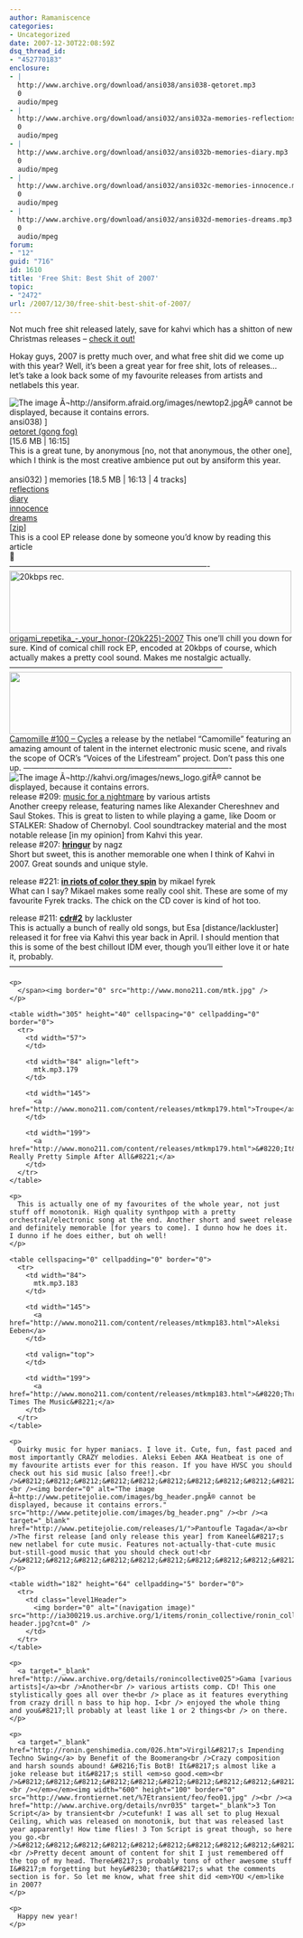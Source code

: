 ```yaml
---
author: Ramaniscence
categories:
- Uncategorized
date: 2007-12-30T22:08:59Z
dsq_thread_id:
- "452770183"
enclosure:
- |
  http://www.archive.org/download/ansi038/ansi038-qetoret.mp3
  0
  audio/mpeg
- |
  http://www.archive.org/download/ansi032/ansi032a-memories-reflections.mp3
  0
  audio/mpeg
- |
  http://www.archive.org/download/ansi032/ansi032b-memories-diary.mp3
  0
  audio/mpeg
- |
  http://www.archive.org/download/ansi032/ansi032c-memories-innocence.mp3
  0
  audio/mpeg
- |
  http://www.archive.org/download/ansi032/ansi032d-memories-dreams.mp3
  0
  audio/mpeg
forum:
- "12"
guid: "716"
id: 1610
title: 'Free Shit: Best Shit of 2007'
topic:
- "2472"
url: /2007/12/30/free-shit-best-shit-of-2007/
---
```


Not much free shit released lately, save for kahvi which has a shitton of new Christmas releases &#8211; <a href="http://kahvi.org/" target="_blank">check it out!</a>

Hokay guys, 2007 is pretty much over, and what free shit did we come up with this year? Well, it&#8217;s been a great year for free shit, lots of releases&#8230; let&#8217;s take a look back some of my favourite releases from artists and netlabels this year.

<div align="left">
  <img border="0" src="http://ansiform.afraid.org/images/newtop2.jpg" alt="The image Ã¬http://ansiform.afraid.org/images/newtop2.jpgÃ® cannot be displayed, because it contains errors." /><br /><span class="littler"><span class="relno">ansi038) ] </span><br /> <a href="http://www.archive.org/download/ansi038/ansi038-qetoret.mp3">qetoret (gong fog)</a><br /> <span class="relno"> [15.6 MB | 16:15]</span></span><br /><span class="relno">This is a great tune, by anonymous [no, not that anonymous, the other one], which I think is the most creative ambience put out by ansiform this year.</span><br /><span class="relno"><br />ansi032) ] </span>memories <span class="relno"> [18.5 MB | 16:13 | 4 tracks] </span><br /><a href="http://www.archive.org/download/ansi032/ansi032a-memories-reflections.mp3">reflections</a><br /> <a href="http://www.archive.org/download/ansi032/ansi032b-memories-diary.mp3">diary</a><br /> <a href="http://www.archive.org/download/ansi032/ansi032c-memories-innocence.mp3">innocence</a><br /> <a href="http://www.archive.org/download/ansi032/ansi032d-memories-dreams.mp3">dreams</a><br />[<a href="http://www.archive.org/compress/ansi032">zip</a>]<br /><span class="littler">This is a cool EP release done by someone you&#8217;d know by reading this article<br />🙂<br />&#8212;&#8212;&#8212;&#8212;&#8212;&#8212;&#8212;&#8212;&#8212;&#8212;&#8212;&#8212;&#8212;&#8212;&#8212;&#8212;&#8212;&#8212;&#8212;&#8212;&#8212;&#8212;&#8212;&#8212;&#8212;-<br /></span>
</div>

<img width="500" height="111" border="0" alt="20kbps rec." src="http://20kbps.sofapause.ch/Pics/20kbps_over_blue.jpg" />  
<a target="_blank" href="http://20kbps.sofapause.ch/Releases/origami_repetika_-_your_honor-%2820k225%29-2007.zip">origami_repetika_-_your_honor-(20k225)-2007</a>  
This one&#8217;ll chill you down for sure. Kind of comical chill rock EP, encoded at 20kbps of course, which actually makes a pretty cool sound. Makes me nostalgic actually.  
&#8212;&#8212;&#8212;&#8212;&#8212;&#8212;&#8212;&#8212;&#8212;&#8212;&#8212;&#8212;&#8212;&#8212;&#8212;&#8212;&#8212;&#8212;&#8212;&#8212;&#8212;&#8212;&#8212;&#8212;&#8212;&#8212;&#8212;  
<img width="500" height="110" border="0" src="http://www.camomillemusic.com/topbanner.jpg" />  
<a href="http://www.camomillemusic.com/cam100.htm" target="_blank">Camomille #100 &#8211; Cycles</a>  
a release by the netlabel &#8220;Camomille&#8221; featuring an amazing amount of talent in the internet electronic music scene, and rivals the scope of OCR&#8217;s &#8220;Voices of the Lifestream&#8221; project. Don&#8217;t pass this one up.  
&#8212;&#8212;&#8212;&#8212;&#8212;&#8212;&#8212;&#8212;&#8212;&#8212;&#8212;&#8212;&#8212;&#8212;&#8212;&#8212;&#8212;&#8212;&#8212;&#8212;&#8212;&#8212;&#8212;&#8212;&#8212;&#8212;-  
<img border="0" src="http://kahvi.org/images/news_logo.gif" alt="The image Ã¬http://kahvi.org/images/news_logo.gifÃ® cannot be displayed, because it contains errors." />  
<span class="copy">release #209: <a href="http://kahvi.org/143.php">music for a nightmare</a> by various artists<br />Another creepy release, featuring names like Alexander Chereshnev and Saul Stokes. This is great to listen to while playing a game, like Doom or STALKER: Shadow of Chernobyl.</span> Cool soundtrackey material and the most notable release [in my opinion] from Kahvi this year.  
<span class="copy"><br />release #207: <a href="http://kahvi.org/141.php"><strong>hringur</strong></a> by nagz<br />Short but sweet, this is another memorable one when I think of Kahvi in 2007. Great sounds and unique style.</p> 

<p>
  </span><span class="copy">release #221: <a href="http://kahvi.org/155.php"><strong>in riots of color they spin</strong></a> by mikael fyrek<br />What can I say? Mikael makes some really cool shit. These are some of my favourite Fyrek tracks. The chick on the CD cover is kind of hot too.</p> 
  
  <p>
    </span><span class="copy">release #211: <a href="http://kahvi.org/145.php"><strong>cdr#2</strong></a> by lackluster<br />This is actually a bunch of really old songs, but Esa [distance/lackluster] released it for free via Kahvi this year back in April. I should mention that this is some of the best chillout IDM ever, though you&#8217;ll either love it or hate it, probably.<br /></span><span class="copy">&#8212;&#8212;&#8212;&#8212;&#8212;&#8212;&#8212;&#8212;&#8212;&#8212;&#8212;&#8212;&#8212;&#8212;&#8212;&#8212;&#8212;&#8212;&#8212;&#8212;&#8212;&#8212;&#8212;&#8212;&#8212;&#8212;&#8212;</p> 
    
    <p>
      </span><img border="0" src="http://www.mono211.com/mtk.jpg" />
    </p>
    
    <table width="305" height="40" cellspacing="0" cellpadding="0" border="0">
      <tr>
        <td width="57">
        </td>
        
        <td width="84" align="left">
          mtk.mp3.179
        </td>
        
        <td width="145">
          <a href="http://www.mono211.com/content/releases/mtkmp179.html">Troupe</a>
        </td>
        
        <td width="199">
          <a href="http://www.mono211.com/content/releases/mtkmp179.html">&#8220;It&#8217;s Really Pretty Simple After All&#8221;</a>
        </td>
      </tr>
    </table>
    
    <p>
      This is actually one of my favourites of the whole year, not just stuff off monotonik. High quality synthpop with a pretty orchestral/electronic song at the end. Another short and sweet release and definitely memorable [for years to come]. I dunno how he does it. I dunno if he does either, but oh well!
    </p>
    
    <table cellspacing="0" cellpadding="0" border="0">
      <tr>
        <td width="84">
          mtk.mp3.183
        </td>
        
        <td width="145">
          <a href="http://www.mono211.com/content/releases/mtkmp183.html">Aleksi Eeben</a>
        </td>
        
        <td valign="top">
        </td>
        
        <td width="199">
          <a href="http://www.mono211.com/content/releases/mtkmp183.html">&#8220;Three Times The Music&#8221;</a>
        </td>
      </tr>
    </table>
    
    <p>
      Quirky music for hyper maniacs. I love it. Cute, fun, fast paced and most importantly CRAZY melodies. Aleksi Eeben AKA Heatbeat is one of my favourite artists ever for this reason. If you have HVSC you should check out his sid music [also free!].<br />&#8212;&#8212;&#8212;&#8212;&#8212;&#8212;&#8212;&#8212;&#8212;&#8212;&#8212;&#8212;&#8212;&#8212;&#8212;&#8212;&#8212;&#8212;&#8212;&#8212;&#8212;&#8212;&#8212;&#8212;<br /><img border="0" alt="The image Ã¬http://www.petitejolie.com/images/bg_header.pngÃ® cannot be displayed, because it contains errors." src="http://www.petitejolie.com/images/bg_header.png" /><br /><a target="_blank" href="http://www.petitejolie.com/releases/1/">Pantoufle Tagada</a><br />The first release [and only release this year] from Kaneel&#8217;s new netlabel for cute music. Features not-actually-that-cute music but-still-good music that you should check out!<br />&#8212;&#8212;&#8212;&#8212;&#8212;&#8212;&#8212;&#8212;&#8212;&#8212;&#8212;&#8212;&#8212;&#8212;&#8212;&#8212;&#8212;&#8212;&#8212;&#8212;&#8212;&#8212;&#8212;&#8212;&#8212;
    </p>
    
    <table width="182" height="64" cellpadding="5" border="0">
      <tr>
        <td class="level1Header">
          <img border="0" alt="(navigation image)" src="http://ia300219.us.archive.org/1/items/ronin_collective/ronin_collective-header.jpg?cnt=0" />
        </td>
      </tr>
    </table>
    
    <p>
      <a target="_blank" href="http://www.archive.org/details/ronincollective025">Gama [various artists]</a><br />Another<br /> various artists comp. CD! This one stylistically goes all over the<br /> place as it features everything from crazy drill n bass to hip hop. I<br /> enjoyed the whole thing and you&#8217;ll probably at least like 1 or 2 things<br /> on there.
    </p>
    
    <p>
      <a target="_blank" href="http://ronin.genshimedia.com/026.htm">Virgil&#8217;s Impending Techno Swing</a> by Benefit of the Boomerang<br />Crazy composition and harsh sounds abound! &#8216;Tis BotB! It&#8217;s almost like a joke release but it&#8217;s still <em>so good.<em><br />&#8212;&#8212;&#8212;&#8212;&#8212;&#8212;&#8212;&#8212;&#8212;&#8212;&#8212;&#8212;&#8212;&#8212;&#8212;&#8212;&#8212;&#8212;&#8212;&#8212;&#8212;&#8212;&#8212;&#8212;&#8212;&#8212;-<br /></em></em><img width="600" height="100" border="0" src="http://www.frontiernet.net/%7Etransient/feo/feo01.jpg" /><br /><a href="http://www.archive.org/details/nvr035" target="_blank">3 Ton Script</a> by transient<br />cutefunk! I was all set to plug Hexual Ceiling, which was released on monotonik, but that was released last year apparently! How time flies! 3 Ton Script is great though, so here you go.<br />&#8212;&#8212;&#8212;&#8212;&#8212;&#8212;&#8212;&#8212;&#8212;&#8212;&#8212;&#8212;&#8212;&#8212;&#8212;&#8212;&#8212;&#8212;&#8212;&#8212;&#8212;&#8212;&#8212;&#8212;&#8212;&#8212;&#8212;&#8211;<br />Pretty decent amount of content for shit I just remembered off the top of my head. There&#8217;s probably tons of other awesome stuff I&#8217;m forgetting but hey&#8230; that&#8217;s what the comments section is for. So let me know, what free shit did <em>YOU </em>like in 2007?
    </p>
    
    <p>
      Happy new year!
    </p>